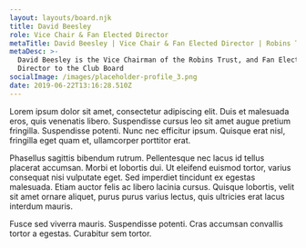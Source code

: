 ```yaml
---
layout: layouts/board.njk
title: David Beesley
role: Vice Chair & Fan Elected Director
metaTitle: David Beesley | Vice Chair & Fan Elected Director | Robins Trust
metaDesc: >-
  David Beesley is the Vice Chairman of the Robins Trust, and Fan Elected
  Director to the Club Board
socialImage: /images/placeholder-profile_3.png
date: 2019-06-22T13:16:28.510Z
---
```

Lorem ipsum dolor sit amet, consectetur adipiscing elit. Duis et malesuada eros, quis venenatis libero. Suspendisse cursus leo sit amet augue pretium fringilla. Suspendisse potenti. Nunc nec efficitur ipsum. Quisque erat nisl, fringilla eget quam et, ullamcorper porttitor erat.

Phasellus sagittis bibendum rutrum. Pellentesque nec lacus id tellus placerat accumsan. Morbi et lobortis dui. Ut eleifend euismod tortor, varius consequat nisi vulputate eget. Sed imperdiet tincidunt ex egestas malesuada. Etiam auctor felis ac libero lacinia cursus. Quisque lobortis, velit sit amet ornare aliquet, purus purus varius lectus, quis ultricies erat lacus interdum mauris.

Fusce sed viverra mauris. Suspendisse potenti. Cras accumsan convallis tortor a egestas. Curabitur sem tortor.
